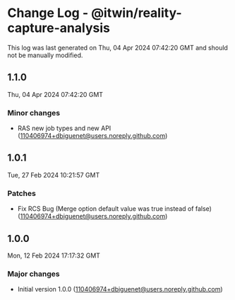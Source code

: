 # Change Log - @itwin/reality-capture-analysis

This log was last generated on Thu, 04 Apr 2024 07:42:20 GMT and should not be manually modified.

<!-- Start content -->

## 1.1.0

Thu, 04 Apr 2024 07:42:20 GMT

### Minor changes

- RAS new job types and new API (110406974+dbiguenet@users.noreply.github.com)

## 1.0.1

Tue, 27 Feb 2024 10:21:57 GMT

### Patches

- Fix RCS Bug (Merge option default value was true instead of false) (110406974+dbiguenet@users.noreply.github.com)

## 1.0.0

Mon, 12 Feb 2024 17:17:32 GMT

### Major changes

- Initial version 1.0.0 (110406974+dbiguenet@users.noreply.github.com)
